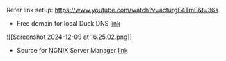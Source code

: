Refer link setup: https://www.youtube.com/watch?v=acturgE4TmE&t=36s
- Free domain for local Duck DNS [link](https://www.duckdns.org/domains)

![[Screenshot 2024-12-09 at 16.25.02.png]]

- Source for NGNIX Server Manager [link](https://hub.docker.com/r/jc21/nginx-proxy-manager)
